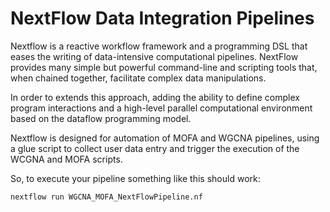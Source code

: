 # NextFlow Data Integration Pipelines
Nextflow is a reactive workflow framework and a programming DSL that eases the writing of data-intensive computational pipelines. NextFlow provides many simple but powerful command-line and scripting tools that, when chained together, facilitate complex data manipulations.

In order to extends this approach, adding the ability to define complex program interactions and a high-level parallel computational environment based on the dataflow programming model.

Nextflow is designed for automation of MOFA and WGCNA pipelines, using a glue script to collect user data entry and trigger the execution of the WCGNA and MOFA scripts.

So, to execute your pipeline something like this should work:
```
nextflow run WGCNA_MOFA_NextFlowPipeline.nf 
```

